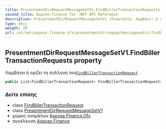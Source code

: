 ```yaml
---
title: PresentmentDirRequestMessageSetV1.FindBillerTransactionRequests
second_title: Aspose.Finance for .NET API Reference
description: PresentmentDirRequestMessageSetV1 ιδιοκτησία. Λαμβάνει ή ορίζει τη συλλογή τουFindBillerTransactionRequest .
type: docs
weight: 20
url: /el/net/aspose.finance.ofx/presentmentdirrequestmessagesetv1/findbillertransactionrequests/
---
```

## PresentmentDirRequestMessageSetV1.FindBillerTransactionRequests property

Λαμβάνει ή ορίζει τη συλλογή του[`FindBillerTransactionRequest`](../../../aspose.finance.ofx.billerdirectory/findbillertransactionrequest/) .

```csharp
public List<FindBillerTransactionRequest> FindBillerTransactionRequests { get; set; }
```

### Δείτε επίσης

* class [FindBillerTransactionRequest](../../../aspose.finance.ofx.billerdirectory/findbillertransactionrequest/)
* class [PresentmentDirRequestMessageSetV1](../)
* χώρος ονομάτων [Aspose.Finance.Ofx](../../presentmentdirrequestmessagesetv1/)
* συνέλευση [Aspose.Finance](../../../)


